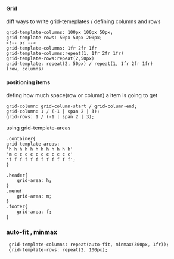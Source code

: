 #### Grid

diff ways to write grid-temeplates / defining columns and rows

```
grid-template-columns: 100px 100px 50px;
grid-template-rows: 50px 50px 200px;
<!-- or -->
grid-template-columns: 1fr 2fr 1fr
grid-template-columns:repeat(1, 1fr 2fr 1fr)
grid-template-rows:repeat(2,50px)
grid-template: repeat(2, 50px) / repeat(1, 1fr 2fr 1fr)
(row, columns)
```

#### positioning items

defing how much space(row or column) a item is going to get

```
grid-column: grid-column-start / grid-column-end;
grid-column: 1 / (-1 | span 2 | 3);
grid-rows: 1 / (-1 | span 2 | 3);
```

using grid-template-areas

```
.container{
grid-template-areas:
'h h h h h h h h h h h h'
'm c c c c c c c c c c c'
'f f f f f f f f f f f f';
}

.header{
    grid-area: h;
}
.menu{
    grid-area: m;
}
.footer{
    grid-area: f;
}
```

### auto-fit , minmax

```
 grid-template-columns: repeat(auto-fit, minmax(300px, 1fr));
 grid-template-rows: repeat(2, 100px);
```
